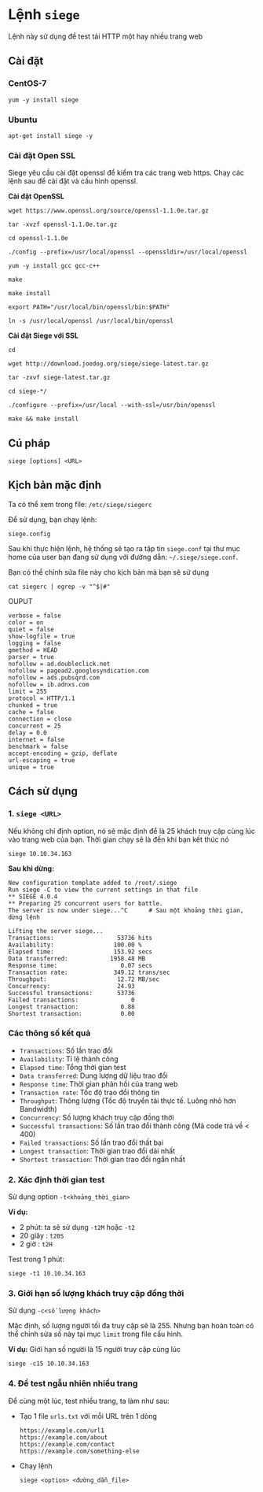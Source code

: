 # Lệnh `siege`

Lệnh này sử dụng để test tải HTTP một hay nhiều trang web

## Cài đặt
### CentOS-7
```
yum -y install siege
```

### Ubuntu
```
apt-get install siege -y
```

### Cài đặt Open SSL
Siege yêu cầu cài đặt openssl để kiểm tra các trang web https. Chạy các lệnh sau để cài đặt và cấu hình openssl.

**Cài đặt OpenSSL**
```
wget https://www.openssl.org/source/openssl-1.1.0e.tar.gz

tar -xvzf openssl-1.1.0e.tar.gz

cd openssl-1.1.0e

./config --prefix=/usr/local/openssl --openssldir=/usr/local/openssl

yum -y install gcc gcc-c++

make

make install

export PATH="/usr/local/bin/openssl/bin:$PATH"

ln -s /usr/local/openssl /usr/local/bin/openssl
```

**Cài đặt Siege với SSL**
```
cd

wget http://download.joedog.org/siege/siege-latest.tar.gz

tar -zxvf siege-latest.tar.gz

cd siege-*/

./configure --prefix=/usr/local --with-ssl=/usr/bin/openssl

make && make install
```

## Cú pháp
```
siege [options] <URL>
```

## Kịch bản mặc định
Ta có thể xem trong file: `/etc/siege/siegerc`

Để sử dụng, bạn chạy lệnh:
```
siege.config
```
Sau khi thực hiện lệnh, hệ thống sẽ tạo ra tập tin `siege.conf` tại thư mục home của user bạn đang sử dụng với đường dẫn: `~/.siege/siege.conf`.

Bạn có thể chỉnh sửa file này cho kịch bản mà bạn sẽ sử dụng
```
cat siegerc | egrep -v "^$|#"
```
OUPUT
```
verbose = false
color = on
quiet = false
show-logfile = true
logging = false
gmethod = HEAD
parser = true
nofollow = ad.doubleclick.net
nofollow = pagead2.googlesyndication.com
nofollow = ads.pubsqrd.com
nofollow = ib.adnxs.com
limit = 255
protocol = HTTP/1.1
chunked = true
cache = false
connection = close
concurrent = 25
delay = 0.0
internet = false
benchmark = false
accept-encoding = gzip, deflate
url-escaping = true
unique = true
```

## Cách sử dụng
### 1. `siege <URL>`
Nếu không chỉ định option, nó sẽ mặc định để là 25 khách truy cập cùng lúc vào trang web của bạn. Thời gian chạy sẽ là đến khi bạn kết thúc nó
```
siege 10.10.34.163
```
**Sau khi dừng:**
```
New configuration template added to /root/.siege
Run siege -C to view the current settings in that file
** SIEGE 4.0.4
** Preparing 25 concurrent users for battle.
The server is now under siege...^C      # Sau một khoảng thời gian, dừng lệnh

Lifting the server siege...
Transactions:                  53736 hits
Availability:                 100.00 %
Elapsed time:                 153.92 secs
Data transferred:            1958.48 MB
Response time:                  0.07 secs
Transaction rate:             349.12 trans/sec
Throughput:                    12.72 MB/sec
Concurrency:                   24.93
Successful transactions:       53736
Failed transactions:               0
Longest transaction:            0.88
Shortest transaction:           0.00
```

### Các thông số kết quả
- `Transactions`: Số lần trao đổi
- `Availability`: Tỉ lệ thành công
- `Elapsed time`: Tổng thời gian test
- `Data transferred`: Dung lượng dữ liệu trao đổi
- `Response time`: Thời gian phản hồi của trang web
- `Transaction rate`: Tốc độ trao đổi thông tin
- `Throughput`: Thông lượng (Tốc độ truyền tải thực tế. Luông nhỏ hơn Bandwidth)
- `Concurrency`: Số lượng khách truy cập đồng thời
- `Successful transactions`: Số lần trao đổi thành công (Mã code trả về < 400)
- `Failed transactions`: Số lần trao đổi thất bại
- `Longest transaction`: Thời gian trao đổi dài nhất
- `Shortest transaction`: Thời gian trao đổi ngắn nhất

### 2. Xác định thời gian test
Sử dụng option `-t<khoảng_thời_gian>`

**Ví dụ:** 
- 2 phút: ta sẽ sử dụng `-t2M` hoặc `-t2`
- 20 giây : `t20S`
- 2 giờ : `t2H`

Test trong 1 phút:
```
siege -t1 10.10.34.163
```

### 3. Giới hạn số lượng khách truy cập đồng thời
Sử dụng `-c<số lượng khách>`

Mặc định, số lượng người tối đa truy cập sẽ là 255. Nhưng bạn hoàn toàn có thể chỉnh sửa số này tại mục `limit` trong file cấu hình.

**Ví dụ:** Giới hạn số người là 15 người truy cập cùng lúc
```
siege -c15 10.10.34.163
```

### 4. Để test ngẫu nhiên nhiều trang 
Để cùng một lúc, test nhiều trang, ta làm như sau:
- Tạo 1 file `urls.txt` với mỗi URL trên 1 dòng
    ```
    https://example.com/url1
    https://example.com/about
    https://example.com/contact
    https://example.com/something-else
    ```

- Chạy lệnh
    ```
    siege <option> <đường_dẫn_file>
    ```